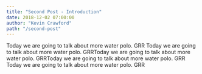 ```yaml
---
title: "Second Post - Introduction"
date: 2018-12-02 07:00:00
author: "Kevin Crawford"
path: "/second-post"
---
```


Today we are going to talk about more water polo. GRR
Today we are going to talk about more water polo. GRRToday we are going to talk about more water polo. GRRToday we are going to talk about more water polo. GRR
Today we are going to talk about more water polo. GRR
